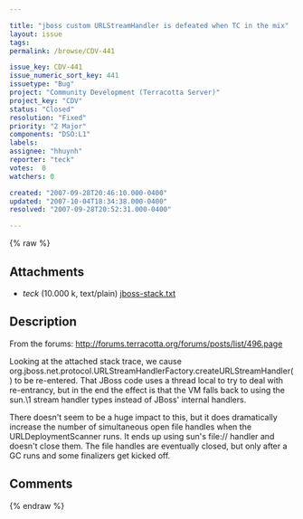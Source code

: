 ```yaml
---

title: "jboss custom URLStreamHandler is defeated when TC in the mix"
layout: issue
tags: 
permalink: /browse/CDV-441

issue_key: CDV-441
issue_numeric_sort_key: 441
issuetype: "Bug"
project: "Community Development (Terracotta Server)"
project_key: "CDV"
status: "Closed"
resolution: "Fixed"
priority: "2 Major"
components: "DSO:L1"
labels: 
assignee: "hhuynh"
reporter: "teck"
votes:  0
watchers: 0

created: "2007-09-28T20:46:10.000-0400"
updated: "2007-10-04T18:34:38.000-0400"
resolved: "2007-09-28T20:52:31.000-0400"

---
```




{% raw %}


## Attachments
  
* <em>teck</em> (10.000 k, text/plain) [jboss-stack.txt](/attachments/CDV/CDV-441/jboss-stack.txt)
  



## Description

<div markdown="1" class="description">

From the forums: http://forums.terracotta.org/forums/posts/list/496.page

Looking at the attached stack trace, we cause org.jboss.net.protocol.URLStreamHandlerFactory.createURLStreamHandler() to be re-entered. That JBoss code uses a thread local to try to deal with re-entrancy, but in the end the effect is that the VM falls back to using the sun.\1 stream handler types instead of JBoss'  internal handlers.

There doesn't seem to be a huge impact to this, but it does dramatically increase the number of simultaneous open file handles when the URLDeploymentScanner runs. It ends up using sun's file:// handler and doesn't close them. The file handles are eventually closed, but only after a GC runs and some finalizers get kicked off. 

 

</div>

## Comments



{% endraw %}
